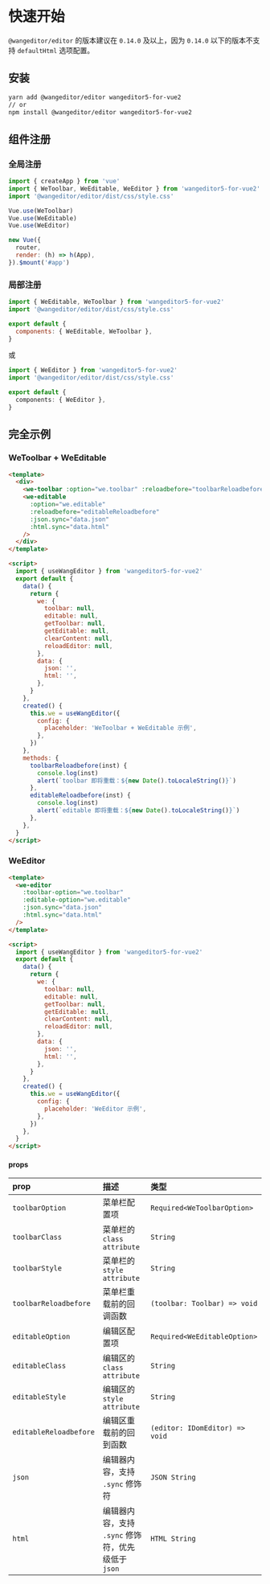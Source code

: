 # 快速开始

`@wangeditor/editor` 的版本建议在 `0.14.0` 及以上，因为 `0.14.0` 以下的版本不支持 `defaultHtml` 选项配置。

## 安装

```sh
yarn add @wangeditor/editor wangeditor5-for-vue2
// or
npm install @wangeditor/editor wangeditor5-for-vue2
```

## 组件注册

### 全局注册

```js
import { createApp } from 'vue'
import { WeToolbar, WeEditable, WeEditor } from 'wangeditor5-for-vue2'
import '@wangeditor/editor/dist/css/style.css'

Vue.use(WeToolbar)
Vue.use(WeEditable)
Vue.use(WeEditor)

new Vue({
  router,
  render: (h) => h(App),
}).$mount('#app')
```

### 局部注册

```js
import { WeEditable, WeToolbar } from 'wangeditor5-for-vue2'
import '@wangeditor/editor/dist/css/style.css'

export default {
  components: { WeEditable, WeToolbar },
}
```

或

```ts
import { WeEditor } from 'wangeditor5-for-vue2'
import '@wangeditor/editor/dist/css/style.css'

export default {
  components: { WeEditor },
}
```

## 完全示例

### WeToolbar + WeEditable

```html
<template>
  <div>
    <we-toolbar :option="we.toolbar" :reloadbefore="toolbarReloadbefore" />
    <we-editable
      :option="we.editable"
      :reloadbefore="editableReloadbefore"
      :json.sync="data.json"
      :html.sync="data.html"
    />
  </div>
</template>

<script>
  import { useWangEditor } from 'wangeditor5-for-vue2'
  export default {
    data() {
      return {
        we: {
          toolbar: null,
          editable: null,
          getToolbar: null,
          getEditable: null,
          clearContent: null,
          reloadEditor: null,
        },
        data: {
          json: '',
          html: '',
        },
      }
    },
    created() {
      this.we = useWangEditor({
        config: {
          placeholder: 'WeToolbar + WeEditable 示例',
        },
      })
    },
    methods: {
      toolbarReloadbefore(inst) {
        console.log(inst)
        alert(`toolbar 即将重载：${new Date().toLocaleString()}`)
      },
      editableReloadbefore(inst) {
        console.log(inst)
        alert(`editable 即将重载：${new Date().toLocaleString()}`)
      },
    },
  }
</script>
```

### WeEditor

```html
<template>
  <we-editor
    :toolbar-option="we.toolbar"
    :editable-option="we.editable"
    :json.sync="data.json"
    :html.sync="data.html"
  />
</template>

<script>
  import { useWangEditor } from 'wangeditor5-for-vue2'
  export default {
    data() {
      return {
        we: {
          toolbar: null,
          editable: null,
          getToolbar: null,
          getEditable: null,
          clearContent: null,
          reloadEditor: null,
        },
        data: {
          json: '',
          html: '',
        },
      }
    },
    created() {
      this.we = useWangEditor({
        config: {
          placeholder: 'WeEditor 示例',
        },
      })
    },
  }
</script>
```

#### props

| prop                   | 描述                                               | 类型                           |
| :--------------------- | :------------------------------------------------- | :----------------------------- |
| `toolbarOption`        | 菜单栏配置项                                       | `Required<WeToolbarOption>`    |
| `toolbarClass`         | 菜单栏的 `class attribute`                         | `String`                       |
| `toolbarStyle`         | 菜单栏的 `style attribute`                         | `String`                       |
| `toolbarReloadbefore`  | 菜单栏重载前的回调函数                             | `(toolbar: Toolbar) => void`   |
| `editableOption`       | 编辑区配置项                                       | `Required<WeEditableOption>`   |
| `editableClass`        | 编辑区的 `class attribute`                         | `String`                       |
| `editableStyle`        | 编辑区的 `style attribute`                         | `String`                       |
| `editableReloadbefore` | 编辑区重载前的回到函数                             | `(editor: IDomEditor) => void` |
| `json`                 | 编辑器内容，支持 `.sync` 修饰符                    | `JSON String`                  |
| `html`                 | 编辑器内容，支持 `.sync` 修饰符，优先级低于 `json` | `HTML String`                  |
